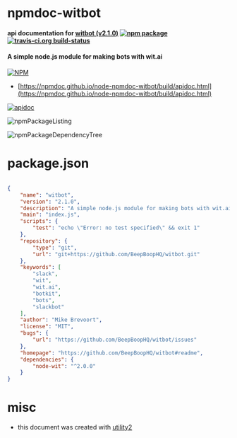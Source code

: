 # npmdoc-witbot

#### api documentation for  [witbot (v2.1.0)](https://github.com/BeepBoopHQ/witbot#readme)  [![npm package](https://img.shields.io/npm/v/npmdoc-witbot.svg?style=flat-square)](https://www.npmjs.org/package/npmdoc-witbot) [![travis-ci.org build-status](https://api.travis-ci.org/npmdoc/node-npmdoc-witbot.svg)](https://travis-ci.org/npmdoc/node-npmdoc-witbot)

#### A simple node.js module for making bots with wit.ai

[![NPM](https://nodei.co/npm/witbot.png?downloads=true&downloadRank=true&stars=true)](https://www.npmjs.com/package/witbot)

- [https://npmdoc.github.io/node-npmdoc-witbot/build/apidoc.html](https://npmdoc.github.io/node-npmdoc-witbot/build/apidoc.html)

[![apidoc](https://npmdoc.github.io/node-npmdoc-witbot/build/screenCapture.buildCi.browser.%252Ftmp%252Fbuild%252Fapidoc.html.png)](https://npmdoc.github.io/node-npmdoc-witbot/build/apidoc.html)

![npmPackageListing](https://npmdoc.github.io/node-npmdoc-witbot/build/screenCapture.npmPackageListing.svg)

![npmPackageDependencyTree](https://npmdoc.github.io/node-npmdoc-witbot/build/screenCapture.npmPackageDependencyTree.svg)



# package.json

```json

{
    "name": "witbot",
    "version": "2.1.0",
    "description": "A simple node.js module for making bots with wit.ai",
    "main": "index.js",
    "scripts": {
        "test": "echo \"Error: no test specified\" && exit 1"
    },
    "repository": {
        "type": "git",
        "url": "git+https://github.com/BeepBoopHQ/witbot.git"
    },
    "keywords": [
        "slack",
        "wit",
        "wit.ai",
        "botkit",
        "bots",
        "slackbot"
    ],
    "author": "Mike Brevoort",
    "license": "MIT",
    "bugs": {
        "url": "https://github.com/BeepBoopHQ/witbot/issues"
    },
    "homepage": "https://github.com/BeepBoopHQ/witbot#readme",
    "dependencies": {
        "node-wit": "^2.0.0"
    }
}
```



# misc
- this document was created with [utility2](https://github.com/kaizhu256/node-utility2)
